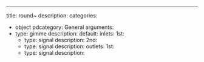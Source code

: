 ---
title: round~
description:
categories:
 - object
pdcategory: General
arguments:
- type: gimme
  description:
  default:
inlets:
  1st:
  - type: signal
    description:
  2nd:
  - type: signal
    description:
outlets:
  1st:
  - type: signal
    description:
